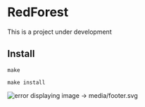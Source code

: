 # RedForest

This is a project under development

## Install

`make`

`make install`

![error displaying image -> media/footer.svg](images/desktop_grey.png?raw=true "Title")


